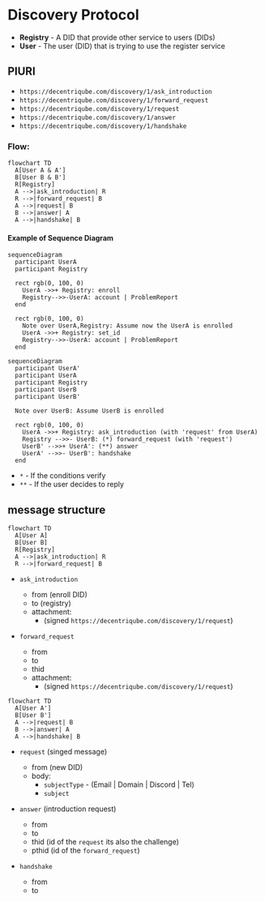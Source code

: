# Discovery Protocol


- **Registry** - A DID that provide other service to users (DIDs)
- **User** - The user (DID) that is trying to use the register service

## PIURI

- `https://decentriqube.com/discovery/1/ask_introduction`
- `https://decentriqube.com/discovery/1/forward_request`
- `https://decentriqube.com/discovery/1/request`
- `https://decentriqube.com/discovery/1/answer`
- `https://decentriqube.com/discovery/1/handshake`


### Flow:

```mermaid
flowchart TD
  A[User A & A']
  B[User B & B']
  R[Registry]
  A -->|ask_introduction| R
  R -->|forward_request| B
  A -->|request| B
  B -->|answer| A
  A -->|handshake| B
```

#### Example of Sequence Diagram

```mermaid
sequenceDiagram
  participant UserA
  participant Registry
  
  rect rgb(0, 100, 0)
    UserA ->>+ Registry: enroll
    Registry-->>-UserA: account | ProblemReport
  end

  rect rgb(0, 100, 0)
    Note over UserA,Registry: Assume now the UserA is enrolled
    UserA ->>+ Registry: set_id
    Registry-->>-UserA: account | ProblemReport
  end

```

```mermaid
sequenceDiagram
  participant UserA'
  participant UserA
  participant Registry
  participant UserB
  participant UserB'

  Note over UserB: Assume UserB is enrolled

  rect rgb(0, 100, 0)
    UserA ->>+ Registry: ask_introduction (with 'request' from UserA)
    Registry -->>- UserB: (*) forward_request (with 'request')
    UserB' -->>+ UserA': (**) answer
    UserA' -->>- UserB': handshake
  end
```
- `*` - If the conditions verify
- `**` - If the user decides to reply

## message structure

```mermaid
flowchart TD
  A[User A]
  B[User B]
  R[Registry]
  A -->|ask_introduction| R
  R -->|forward_request| B
```

- `ask_introduction`
  - from (enroll DID)
  - to (registry)
  - attachment:
    - (signed `https://decentriqube.com/discovery/1/request`)

- `forward_request`
  - from
  - to
  - thid
  - attachment:
    - (signed `https://decentriqube.com/discovery/1/request`)


```mermaid
flowchart TD
  A[User A']
  B[User B']
  A -->|request| B
  B -->|answer| A
  A -->|handshake| B
```

- `request` (singed message)
  - from (new DID)
  - body:
    - `subjectType` - (Email | Domain | Discord | Tel)
    - `subject`

- `answer` (introduction request)
  - from
  - to
  - thid (id of the `request` its also the challenge)
  - pthid (id of the `forward_request`)


- `handshake`
  - from
  - to